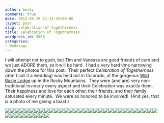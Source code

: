```yaml
---
author: becky
comments: true
date: 2012-08-29 21:33:33+00:00
layout: post
slug: celebration-of-togetherness
title: Celebration of Togetherness
wordpress_id: 3808
categories:
- Weddings
---
```


I will attempt not to gush, but Tim and Vanessa are good friends of ours and we just ADORE them, so it will be hard.  I had a very hard time narrowing down the photos for this post.  Their perfect _Celebration of Togetherness_ (don't call it a wedding) was held out in Colorado, at the gorgeous [Wild Basin Lodge](http://wildbasinlodge.com/) up in the Rocky Mountains.  They were (and are) very non-traditional in nearly every aspect and their Celebration was exactly them.  Their happiness and love for each other, their friends, and their family saturated every minute.  We were so honored to be involved!  (And yes, that is a photo of me giving a toast.)

[![](http://www.beckyjenson.com/wp-content/uploads/2012/08/blog-August12-0001.jpg)](http://www.beckyjenson.com/wp-content/uploads/2012/08/blog-August12-0001.jpg)[![](http://www.beckyjenson.com/wp-content/uploads/2012/08/blog-August12-0002.jpg)](http://www.beckyjenson.com/wp-content/uploads/2012/08/blog-August12-0002.jpg)[![](http://www.beckyjenson.com/wp-content/uploads/2012/08/blog-August12-0009-2.jpg)](http://www.beckyjenson.com/wp-content/uploads/2012/08/blog-August12-0009-2.jpg)[![](http://www.beckyjenson.com/wp-content/uploads/2012/08/blog-August12-0005-2.jpg)](http://www.beckyjenson.com/wp-content/uploads/2012/08/blog-August12-0005-2.jpg)[![](http://www.beckyjenson.com/wp-content/uploads/2012/08/blog-August12-0002-2.jpg)](http://www.beckyjenson.com/wp-content/uploads/2012/08/blog-August12-0002-2.jpg)[![](http://www.beckyjenson.com/wp-content/uploads/2012/08/blog-August12-0003.jpg)](http://www.beckyjenson.com/wp-content/uploads/2012/08/blog-August12-0003.jpg)[![](http://www.beckyjenson.com/wp-content/uploads/2012/08/blog-August12-0004.jpg)](http://www.beckyjenson.com/wp-content/uploads/2012/08/blog-August12-0004.jpg)[![](http://www.beckyjenson.com/wp-content/uploads/2012/08/blog-August12-0001-2.jpg)](http://www.beckyjenson.com/wp-content/uploads/2012/08/blog-August12-0001-2.jpg)[![](http://www.beckyjenson.com/wp-content/uploads/2012/08/blog-August12-0003-2.jpg)](http://www.beckyjenson.com/wp-content/uploads/2012/08/blog-August12-0003-2.jpg)[![](http://www.beckyjenson.com/wp-content/uploads/2012/08/blog-August12-0005.jpg)](http://www.beckyjenson.com/wp-content/uploads/2012/08/blog-August12-0005.jpg)[![](http://www.beckyjenson.com/wp-content/uploads/2012/08/blog-August12-0012.jpg)](http://www.beckyjenson.com/wp-content/uploads/2012/08/blog-August12-0012.jpg)[![](http://www.beckyjenson.com/wp-content/uploads/2012/08/blog-August12-0004-2.jpg)](http://www.beckyjenson.com/wp-content/uploads/2012/08/blog-August12-0004-2.jpg)[![](http://www.beckyjenson.com/wp-content/uploads/2012/08/blog-August12-0007-2.jpg)](http://www.beckyjenson.com/wp-content/uploads/2012/08/blog-August12-0007-2.jpg)[![](http://www.beckyjenson.com/wp-content/uploads/2012/08/blog-August12-0006-2.jpg)](http://www.beckyjenson.com/wp-content/uploads/2012/08/blog-August12-0006-2.jpg)[![](http://www.beckyjenson.com/wp-content/uploads/2012/08/blog-August12-0008-2.jpg)](http://www.beckyjenson.com/wp-content/uploads/2012/08/blog-August12-0008-2.jpg)[![](http://www.beckyjenson.com/wp-content/uploads/2012/08/blog-August12-0006.jpg)](http://www.beckyjenson.com/wp-content/uploads/2012/08/blog-August12-0006.jpg)[![](http://www.beckyjenson.com/wp-content/uploads/2012/08/blog-August12-0007.jpg)](http://www.beckyjenson.com/wp-content/uploads/2012/08/blog-August12-0007.jpg)[![](http://www.beckyjenson.com/wp-content/uploads/2012/08/blog-August12-0010-2.jpg)](http://www.beckyjenson.com/wp-content/uploads/2012/08/blog-August12-0010-2.jpg)[![](http://www.beckyjenson.com/wp-content/uploads/2012/08/blog-August12-0011-2.jpg)](http://www.beckyjenson.com/wp-content/uploads/2012/08/blog-August12-0011-2.jpg)[![](http://www.beckyjenson.com/wp-content/uploads/2012/08/blog-August12-0012-2.jpg)](http://www.beckyjenson.com/wp-content/uploads/2012/08/blog-August12-0012-2.jpg)[![](http://www.beckyjenson.com/wp-content/uploads/2012/08/blog-August12-0013-2.jpg)](http://www.beckyjenson.com/wp-content/uploads/2012/08/blog-August12-0013-2.jpg)[![](http://www.beckyjenson.com/wp-content/uploads/2012/08/blog-August12-0014-2.jpg)](http://www.beckyjenson.com/wp-content/uploads/2012/08/blog-August12-0014-2.jpg)[![](http://www.beckyjenson.com/wp-content/uploads/2012/08/blog-August12-0010.jpg)](http://www.beckyjenson.com/wp-content/uploads/2012/08/blog-August12-0010.jpg)[![](http://www.beckyjenson.com/wp-content/uploads/2012/08/blog-August12-0011.jpg)](http://www.beckyjenson.com/wp-content/uploads/2012/08/blog-August12-0011.jpg)[![](http://www.beckyjenson.com/wp-content/uploads/2012/08/blog-August12-0015-2.jpg)](http://www.beckyjenson.com/wp-content/uploads/2012/08/blog-August12-0015-2.jpg)[![](http://www.beckyjenson.com/wp-content/uploads/2012/08/blog-August12-0013.jpg)](http://www.beckyjenson.com/wp-content/uploads/2012/08/blog-August12-0013.jpg)[![](http://www.beckyjenson.com/wp-content/uploads/2012/08/blog-August12-0014.jpg)](http://www.beckyjenson.com/wp-content/uploads/2012/08/blog-August12-0014.jpg)[![](http://www.beckyjenson.com/wp-content/uploads/2012/08/blog-August12-0016-2.jpg)](http://www.beckyjenson.com/wp-content/uploads/2012/08/blog-August12-0016-2.jpg)[![](http://www.beckyjenson.com/wp-content/uploads/2012/08/blog-August12-0017.jpg)](http://www.beckyjenson.com/wp-content/uploads/2012/08/blog-August12-0017.jpg)[![](http://www.beckyjenson.com/wp-content/uploads/2012/08/blog-August12-0019.jpg)](http://www.beckyjenson.com/wp-content/uploads/2012/08/blog-August12-0019.jpg)[![](http://www.beckyjenson.com/wp-content/uploads/2012/08/blog-August12-00201.jpg)](http://www.beckyjenson.com/wp-content/uploads/2012/08/blog-August12-00201.jpg)[![](http://www.beckyjenson.com/wp-content/uploads/2012/08/blog-August12-0021.jpg)](http://www.beckyjenson.com/wp-content/uploads/2012/08/blog-August12-0021.jpg)[![](http://www.beckyjenson.com/wp-content/uploads/2012/08/blog-August12-0022.jpg)](http://www.beckyjenson.com/wp-content/uploads/2012/08/blog-August12-0022.jpg)[![](http://www.beckyjenson.com/wp-content/uploads/2012/08/blog-August12-00231.jpg)](http://www.beckyjenson.com/wp-content/uploads/2012/08/blog-August12-00231.jpg)[![](http://www.beckyjenson.com/wp-content/uploads/2012/08/blog-August12-0024.jpg)](http://www.beckyjenson.com/wp-content/uploads/2012/08/blog-August12-0024.jpg)[![](http://www.beckyjenson.com/wp-content/uploads/2012/08/blog-August12-0025.jpg)](http://www.beckyjenson.com/wp-content/uploads/2012/08/blog-August12-0025.jpg)[![](http://www.beckyjenson.com/wp-content/uploads/2012/08/blog-August12-0026.jpg)](http://www.beckyjenson.com/wp-content/uploads/2012/08/blog-August12-0026.jpg)[![](http://www.beckyjenson.com/wp-content/uploads/2012/08/blog-August12-0027.jpg)](http://www.beckyjenson.com/wp-content/uploads/2012/08/blog-August12-0027.jpg)[![](http://www.beckyjenson.com/wp-content/uploads/2012/08/blog-August12-0015.jpg)](http://www.beckyjenson.com/wp-content/uploads/2012/08/blog-August12-0015.jpg)[![](http://www.beckyjenson.com/wp-content/uploads/2012/08/blog-August12-0016.jpg)](http://www.beckyjenson.com/wp-content/uploads/2012/08/blog-August12-0016.jpg)
